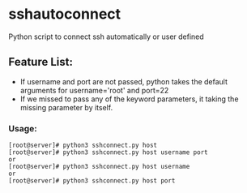 # sshautoconnect
Python script to connect ssh automatically or user defined

## Feature List:
* If username and port are not passed, python takes the default arguments for username='root' and port=22 <br />
* If we missed to pass any of the keyword parameters, it taking the missing parameter by itself.

### Usage:
```
[root@server]# python3 sshconnect.py host 
[root@server]# python3 sshconnect.py host username port
or
[root@server]# python3 sshconnect.py host username 
or
[root@server]# python3 sshconnect.py host port 
````
